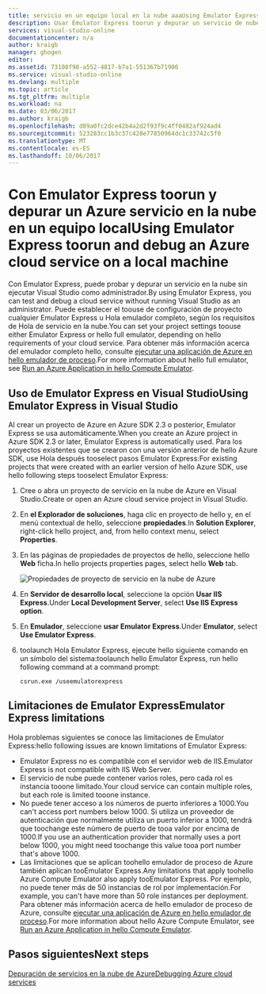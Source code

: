 ```yaml
---
title: servicio en un equipo local en la nube aaaUsing Emulator Express toorun y depurar un Azure | Documentos de Microsoft
description: Usar Emulator Express toorun y depurar un servicio de nube en un equipo local
services: visual-studio-online
documentationcenter: n/a
author: kraigb
manager: ghogen
editor: 
ms.assetid: 73108f98-a552-4817-b7a1-551367b71906
ms.service: visual-studio-online
ms.devlang: multiple
ms.topic: article
ms.tgt_pltfrm: multiple
ms.workload: na
ms.date: 03/06/2017
ms.author: kraigb
ms.openlocfilehash: d89a0fc2dce42b4a2d2f93f9c4ff0482af924ad4
ms.sourcegitcommit: 523283cc1b3c37c428e77850964dc1c33742c5f0
ms.translationtype: MT
ms.contentlocale: es-ES
ms.lasthandoff: 10/06/2017
---
```

# <a name="using-emulator-express-toorun-and-debug-an-azure-cloud-service-on-a-local-machine"></a><span data-ttu-id="08666-103">Con Emulator Express toorun y depurar un Azure servicio en la nube en un equipo local</span><span class="sxs-lookup"><span data-stu-id="08666-103">Using Emulator Express toorun and debug an Azure cloud service on a local machine</span></span>
<span data-ttu-id="08666-104">Con Emulator Express, puede probar y depurar un servicio en la nube sin ejecutar Visual Studio como administrador.</span><span class="sxs-lookup"><span data-stu-id="08666-104">By using Emulator Express, you can test and debug a cloud service without running Visual Studio as an administrator.</span></span> <span data-ttu-id="08666-105">Puede establecer el toouse de configuración de proyecto cualquier Emulator Express u Hola emulador completo, según los requisitos de Hola de servicio en la nube.</span><span class="sxs-lookup"><span data-stu-id="08666-105">You can set your project settings toouse either Emulator Express or hello full emulator, depending on hello requirements of your cloud service.</span></span> <span data-ttu-id="08666-106">Para obtener más información acerca del emulador completo hello, consulte [ejecutar una aplicación de Azure en hello emulador de proceso](storage/common/storage-use-emulator.md).</span><span class="sxs-lookup"><span data-stu-id="08666-106">For more information about hello full emulator, see [Run an Azure Application in hello Compute Emulator](storage/common/storage-use-emulator.md).</span></span>

## <a name="using-emulator-express-in-visual-studio"></a><span data-ttu-id="08666-107">Uso de Emulator Express en Visual Studio</span><span class="sxs-lookup"><span data-stu-id="08666-107">Using Emulator Express in Visual Studio</span></span>
<span data-ttu-id="08666-108">Al crear un proyecto de Azure en Azure SDK 2.3 o posterior, Emulator Express se usa automáticamente.</span><span class="sxs-lookup"><span data-stu-id="08666-108">When you create an Azure project in Azure SDK 2.3 or later, Emulator Express is automatically used.</span></span> <span data-ttu-id="08666-109">Para los proyectos existentes que se crearon con una versión anterior de hello Azure SDK, use Hola después tooselect pasos Emulator Express:</span><span class="sxs-lookup"><span data-stu-id="08666-109">For existing projects that were created with an earlier version of hello Azure SDK, use hello following steps tooselect Emulator Express:</span></span>

1. <span data-ttu-id="08666-110">Cree o abra un proyecto de servicio en la nube de Azure en Visual Studio.</span><span class="sxs-lookup"><span data-stu-id="08666-110">Create or open an Azure cloud service project in Visual Studio.</span></span>

1. <span data-ttu-id="08666-111">En **el Explorador de soluciones**, haga clic en proyecto de hello y, en el menú contextual de hello, seleccione **propiedades**.</span><span class="sxs-lookup"><span data-stu-id="08666-111">In **Solution Explorer**, right-click hello project, and, from hello context menu, select **Properties**.</span></span>

1. <span data-ttu-id="08666-112">En las páginas de propiedades de proyectos de hello, seleccione hello **Web** ficha.</span><span class="sxs-lookup"><span data-stu-id="08666-112">In hello projects properties pages, select hello **Web** tab.</span></span>

    ![Propiedades de proyecto de servicio en la nube de Azure](./media/vs-azure-tools-emulator-express-debug-run/web-properties.png)

1. <span data-ttu-id="08666-114">En **Servidor de desarrollo local**, seleccione la opción **Usar IIS Express**.</span><span class="sxs-lookup"><span data-stu-id="08666-114">Under **Local Development Server**, select **Use IIS Express option**.</span></span>

1. <span data-ttu-id="08666-115">En **Emulador**, seleccione **usar Emulator Express**.</span><span class="sxs-lookup"><span data-stu-id="08666-115">Under **Emulator**, select **Use Emulator Express**.</span></span>
   
1. <span data-ttu-id="08666-116">toolaunch Hola Emulator Express, ejecute hello siguiente comando en un símbolo del sistema:</span><span class="sxs-lookup"><span data-stu-id="08666-116">toolaunch hello Emulator Express, run hello following command at a command prompt:</span></span> 

    ```
    csrun.exe /useemulatorexpress
    ```

## <a name="emulator-express-limitations"></a><span data-ttu-id="08666-117">Limitaciones de Emulator Express</span><span class="sxs-lookup"><span data-stu-id="08666-117">Emulator Express limitations</span></span>
<span data-ttu-id="08666-118">Hola problemas siguientes se conoce las limitaciones de Emulator Express:</span><span class="sxs-lookup"><span data-stu-id="08666-118">hello following issues are known limitations of Emulator Express:</span></span> 

- <span data-ttu-id="08666-119">Emulator Express no es compatible con el servidor web de IIS.</span><span class="sxs-lookup"><span data-stu-id="08666-119">Emulator Express is not compatible with IIS Web Server.</span></span>
- <span data-ttu-id="08666-120">El servicio de nube puede contener varios roles, pero cada rol es instancia tooone limitado.</span><span class="sxs-lookup"><span data-stu-id="08666-120">Your cloud service can contain multiple roles, but each role is limited tooone instance.</span></span>
- <span data-ttu-id="08666-121">No puede tener acceso a los números de puerto inferiores a 1000.</span><span class="sxs-lookup"><span data-stu-id="08666-121">You can't access port numbers below 1000.</span></span> <span data-ttu-id="08666-122">Si utiliza un proveedor de autenticación que normalmente utiliza un puerto inferior a 1000, tendrá que toochange este número de puerto de tooa valor por encima de 1000.</span><span class="sxs-lookup"><span data-stu-id="08666-122">If you use an authentication provider that normally uses a port below 1000, you might need toochange this value tooa port number that's above 1000.</span></span>
- <span data-ttu-id="08666-123">Las limitaciones que se aplican toohello emulador de proceso de Azure también aplican tooEmulator Express.</span><span class="sxs-lookup"><span data-stu-id="08666-123">Any limitations that apply toohello Azure Compute Emulator also apply tooEmulator Express.</span></span> <span data-ttu-id="08666-124">Por ejemplo, no puede tener más de 50 instancias de rol por implementación.</span><span class="sxs-lookup"><span data-stu-id="08666-124">For example, you can't have more than 50 role instances per deployment.</span></span> <span data-ttu-id="08666-125">Para obtener más información acerca de hello emulador de proceso de Azure, consulte [ejecutar una aplicación de Azure en hello emulador de proceso](http://go.microsoft.com/fwlink/p/?LinkId=623050).</span><span class="sxs-lookup"><span data-stu-id="08666-125">For more information about hello Azure Compute Emulator, see [Run an Azure Application in hello Compute Emulator](http://go.microsoft.com/fwlink/p/?LinkId=623050).</span></span>

## <a name="next-steps"></a><span data-ttu-id="08666-126">Pasos siguientes</span><span class="sxs-lookup"><span data-stu-id="08666-126">Next steps</span></span>
[<span data-ttu-id="08666-127">Depuración de servicios en la nube de Azure</span><span class="sxs-lookup"><span data-stu-id="08666-127">Debugging Azure cloud services</span></span>](https://msdn.microsoft.com/library/azure/ee405479.aspx)
